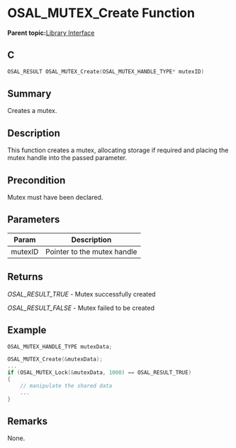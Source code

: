 # OSAL\_MUTEX\_Create Function

**Parent topic:**[Library Interface](GUID-2729150D-D502-4BC4-BB41-653718EF531C.md)

## C

```c
OSAL_RESULT OSAL_MUTEX_Create(OSAL_MUTEX_HANDLE_TYPE* mutexID)
```

## Summary

Creates a mutex.

## Description

This function creates a mutex, allocating storage if required and placing the mutex handle into the passed parameter.

## Precondition

Mutex must have been declared.

## Parameters

|Param|Description|
|-----|-----------|
|mutexID|Pointer to the mutex handle|

## Returns

*OSAL\_RESULT\_TRUE* - Mutex successfully created

*OSAL\_RESULT\_FALSE* - Mutex failed to be created

## Example

```c
OSAL_MUTEX_HANDLE_TYPE mutexData;

OSAL_MUTEX_Create(&mutexData);
...
if (OSAL_MUTEX_Lock(&mutexData, 1000) == OSAL_RESULT_TRUE)
{
    // manipulate the shared data
    ...
}
```

## Remarks

None.

